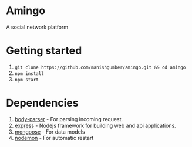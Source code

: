# Amingo
A social network platform

# Getting started
1. `git clone https://github.com/manishgumber/amingo.git && cd amingo`
2. `npm install`
3. `npm start`

# Dependencies
1. [body-parser](https://www.npmjs.com/package/body-parser) - For parsing incoming request.
2. [express](https://expressjs.com) - Nodejs framework for building web and api applications.
3. [mongoose](https://mongoosejs.com) - For data models
4. [nodemon](https://www.npmjs.com/package/nodemon) - For automatic restart